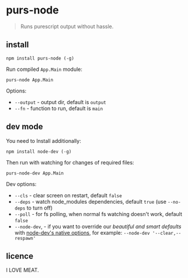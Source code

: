 # purs-node

> Runs purescript output without hassle.

## install

```
npm install purs-node (-g)
```

Run compiled `App.Main` module:

```
purs-node App.Main
```

Options:

- `--output` - output dir, default is `output`
- `--fn` - function to run, default is `main`

## dev mode

You need to Install additionally:

```
npm install node-dev (-g)
```

Then run with watching for changes of required files:

```
purs-node-dev App.Main
```

Dev options:

- `--cls` - clear screen on restart, default `false`
- `--deps` - watch node_modules dependencies, default `true` (use `--no-deps` to turn off)
- `--poll` - for fs polling, when normal fs watching doesn't work, default `false`
- `--node-dev`, - if you want to override our *beautiful and smart defaults* with [node-dev's native options](https://github.com/fgnass/node-dev#command-line-options), for example: `--node-dev '--clear,--respawn'`



## licence

I LOVE MEAT.